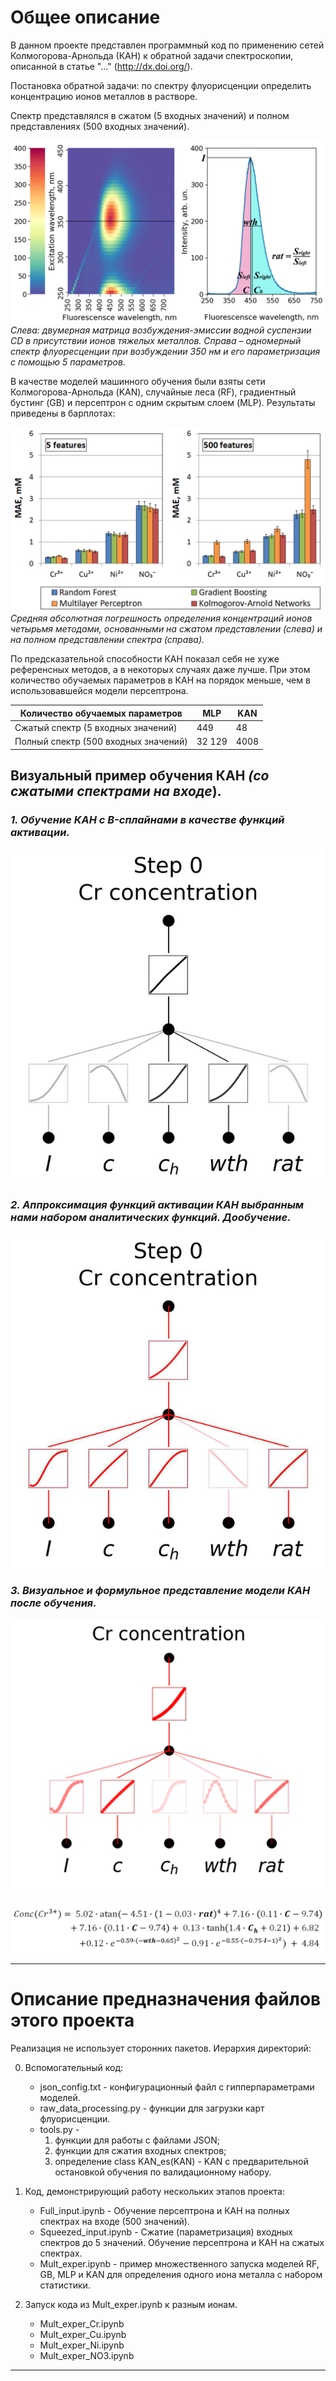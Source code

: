 # Общее описание 
В данном проекте представлен программный код по применению сетей Колмогорова-Арнольда (КАН) к обратной задачи спектроскопии, описанной в статье "..." (http://dx.doi.org/).

Постановка обратной задачи: по спектру флуорисценции определить концентрацию ионов металлов в растворе.

Спектр представлялся в сжатом (5 входных значений) и полном представлениях (500 входных значений).

![pic1](/Pictures/Pic1.png)
*Слева: двумерная матрица возбуждения-эмиссии водной суспензии CD в присутствии ионов тяжелых металлов. 
Справа – одномерный спектр флуоресценции при возбуждении 350 нм и его параметризация с помощью 5 параметров.*

В качестве моделей машинного обучения были взяты сети Колмогорова-Арнольда (KAN), случайные леса (RF), градиентный бустинг (GB) и персептрон с одним скрытым слоем (MLP).
Результаты приведены в барплотах:

![pic2](/Pictures/Pic2.png)
*Средняя абсолютная погрешность определения концентраций ионов четырьмя методами, основанными на сжатом представлении (слева) и на полном представлении спектра (справа).*

По предсказательной способности КАН показал себя не хуже референсных методов, а в некоторых случаях даже лучше.
При этом количество обучаемых параметров в КАН на порядок меньше, чем в использовавшейся модели персептрона.

| Количество обучаемых параметров | MLP | KAN |
|---------------------------------| ----|-----|
| Сжатый спектр (5 входных значений) | 449 | 48 |
| Полный спектр (500 входных значений) | 32 129 | 4008 |

## Визуальный пример обучения КАН *(со сжатыми спектрами на входе*).

### *1. Обучение КАН с B-сплайнами в качестве функций активации.*

![gif1](/Pictures/gif1.gif)

### *2. Аппроксимация функций активации КАН выбранным нами набором аналитических функций. Дообучение.*

![gif2](/Pictures/gif2.gif)

### *3. Визуальное и формульное представление модели КАН после обучения.*

![pic3](/Pictures/pic3.png)

![pic4](/Pictures/pic4.png)

---
# Описание предназначения файлов этого проекта
Реализация не использует сторонних пакетов. 
Иерархия директорий: 

0) Вспомогательный код:
    * json_config.txt - конфигурационный файл с гипперпараметрами моделей.
    * raw_data_processing.py - функции для загрузки карт флуорисценции.
    * tools.py - 
        1. функции для работы с файлами JSON; 
        2. функции для сжатия входных спектров;
        3. определение class KAN_es(KAN) - KAN с предварительной остановкой обучения по валидационному набору.

1) Код, демонстрирующий работу нескольких этапов проекта:
    * Full_input.ipynb - Обучение персептрона и КАН на полных спектрах на входе (500 значений).
    * Squeezed_input.ipynb - Сжатие (параметризация) входных спектров до 5 значений. Обучение персептрона и КАН на сжатых спектрах.
    * Mult_exper.ipynb - пример множественного запуска моделей RF, GB, MLP и KAN для определения одного иона металла с набором статистики.

2) Запуск кода из Mult_exper.ipynb к разным ионам.
    * Mult_exper_Cr.ipynb
    * Mult_exper_Cu.ipynb
    * Mult_exper_Ni.ipynb
    * Mult_exper_NO3.ipynb
---